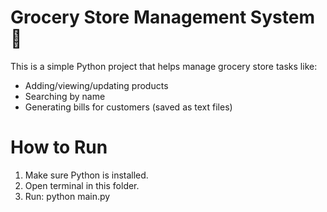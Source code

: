 # Grocery Store Management System 🛒

This is a simple Python project that helps manage grocery store tasks like:
- Adding/viewing/updating products
- Searching by name
- Generating bills for customers (saved as text files)

# How to Run

1. Make sure Python is installed.
2. Open terminal in this folder.
3. Run: python main.py